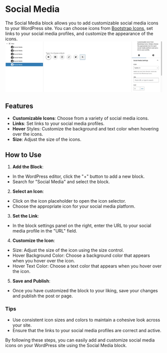 # Social Media

The Social Media block allows you to add customizable social media icons to your WordPress site. You can choose icons from [Bootstrap Icons](https://icons.getbootstrap.com/?q=social), set links to your social media profiles, and customize the appearance of the icons.
<br />
![social media icon](/img/zylo/custom-block-social-media-1.jpg)

## Features

- **Customizable Icons**: Choose from a variety of social media icons.
- **Links**: Set links to your social media profiles.
- **Hover** Styles: Customize the background and text color when hovering over the icons.
- **Size**: Adjust the size of the icons.


## How to Use
1. **Add the Block**:
- In the WordPress editor, click the "+" button to add a new block.
- Search for "Social Media" and select the block.

2. **Select an Icon**:
- Click on the icon placeholder to open the icon selector.
- Choose the appropriate icon for your social media platform.

3. **Set the Link**:
- In the block settings panel on the right, enter the URL to your social media profile in the "URL" field.

4. **Customize the Icon**:
- Size: Adjust the size of the icon using the size control.
- Hover Background Color: Choose a background color that appears when you hover over the icon.
- Hover Text Color: Choose a text color that appears when you hover over the icon.

5. **Save and Publish**:
- Once you have customized the block to your liking, save your changes and publish the post or page.


### Tips
- Use consistent icon sizes and colors to maintain a cohesive look across your site.
- Ensure that the links to your social media profiles are correct and active.


By following these steps, you can easily add and customize social media icons on your WordPress site using the Social Media block.